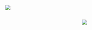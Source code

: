 ![](https://svg-github-readme.vercel.app/api?type=animated_text&text=Welcome!%20🚧&color=E26EE5&font_size=50&font_family=Open%20Sans)

<br>

<div align="center">
  <a href="https://github.com/lmllrjr">
    <img align="center" src="https://github-readme-stats.vercel.app/api/top-langs/?username=lmllrjr&layout=compact&theme=graywhite&langs_count=6" />
  </a>
</div>
